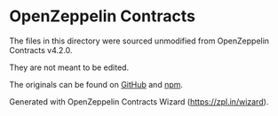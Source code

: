# OpenZeppelin Contracts

The files in this directory were sourced unmodified from OpenZeppelin Contracts v4.2.0.

They are not meant to be edited.

The originals can be found on [GitHub] and [npm].

[GitHub]: https://github.com/OpenZeppelin/openzeppelin-contracts/tree/v4.2.0
[npm]: https://www.npmjs.com/package/@openzeppelin/contracts/v/4.2.0

Generated with OpenZeppelin Contracts Wizard (https://zpl.in/wizard).
